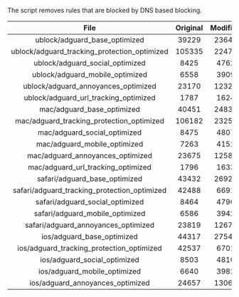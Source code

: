 The script removes rules that are blocked by DNS based blocking.


| File | Original | Modified |
|:----:|:-----:|:-----:|
| ublock/adguard_base_optimized | 39229 | 23647 |
| ublock/adguard_tracking_protection_optimized | 105335 | 22476 |
| ublock/adguard_social_optimized | 8425 | 4762 |
| ublock/adguard_mobile_optimized | 6558 | 3909 |
| ublock/adguard_annoyances_optimized | 23170 | 12325 |
| ublock/adguard_url_tracking_optimized | 1787 | 1624 |
| mac/adguard_base_optimized | 40451 | 24838 |
| mac/adguard_tracking_protection_optimized | 106182 | 23252 |
| mac/adguard_social_optimized | 8475 | 4807 |
| mac/adguard_mobile_optimized | 7263 | 4152 |
| mac/adguard_annoyances_optimized | 23675 | 12589 |
| mac/adguard_url_tracking_optimized | 1796 | 1633 |
| safari/adguard_base_optimized | 43432 | 26925 |
| safari/adguard_tracking_protection_optimized | 42488 | 6691 |
| safari/adguard_social_optimized | 8464 | 4790 |
| safari/adguard_mobile_optimized | 6586 | 3942 |
| safari/adguard_annoyances_optimized | 23819 | 12674 |
| ios/adguard_base_optimized | 44317 | 27544 |
| ios/adguard_tracking_protection_optimized | 42537 | 6701 |
| ios/adguard_social_optimized | 8503 | 4810 |
| ios/adguard_mobile_optimized | 6640 | 3982 |
| ios/adguard_annoyances_optimized | 24657 | 13062 |
